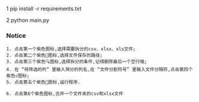 1 pip install -r requirements.txt

2 python main.py

### Notice

```
1. 点击第一个紫色图标,选择需要拆分的csv、xlsx、xls文件;
2. 点击第二个紫色📂图标,选择文件保存的路径;
3. 点击第三个紫色🔍图标,选择拆分的条件,记得删除最后一个空行哦;
4. 在 “待筛选的列” 里输入筛分的列名,在 “文件分割符号” 里输入文件分隔符,点击第四个紫色√图标;
5. 点击第五个紫色🏃图标,运行程序.

6. 点击第6个紫色图标,合并一个文件夹的csv和xlsx文件
```
